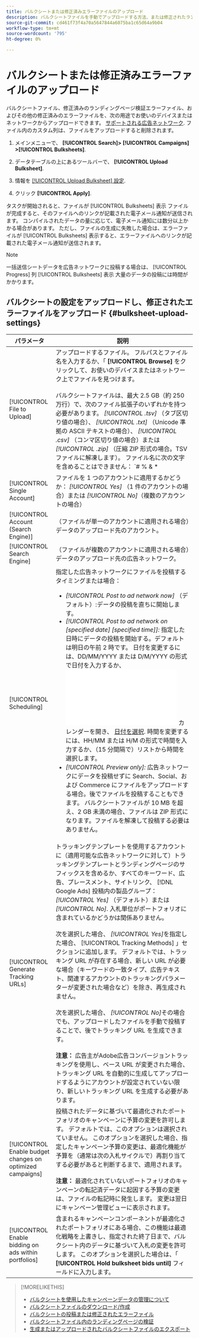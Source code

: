 ```yaml
---
title: バルクシートまたは修正済みエラーファイルのアップロード
description: バルクシートファイルを手動でアップロードする方法、または修正されたランディングページ検証エラーファイルをアップロードする方法を説明します。
source-git-commit: cd461f73f4a70a5647844a6075ba1c65d64a9b04
workflow-type: tm+mt
source-wordcount: '795'
ht-degree: 0%

---
```


# バルクシートまたは修正済みエラーファイルのアップロード

バルクシートファイル、修正済みのランディングページ検証エラーファイル、およびその他の修正済みのエラーファイルを、次の用途でお使いのデバイスまたはネットワークからアップロードできます。 [サポートされる広告ネットワーク](bulksheet-about.md#bulksheet-functionality-by-network). ファイル内のカスタム列は、ファイルをアップロードすると削除されます。

1. メインメニューで、 **[!UICONTROL Search]> [!UICONTROL Campaigns] >[!UICONTROL Bulksheets]**.

1. データテーブルの上にあるツールバーで、 **[!UICONTROL Upload Bulksheet]**.

1. 情報を [[!UICONTROL Upload Bulksheet] 設定](#bulksheet-upload-settings).

1. クリック **[!UICONTROL Apply]**.

タスクが開始されると、ファイルが [!UICONTROL Bulksheets] 表示 ファイルが完成すると、そのファイルへのリンクが記載された電子メール通知が送信されます。 コンパイルされたデータの量に応じて、電子メール通知には数分以上かかる場合があります。 ただし、ファイルの生成に失敗した場合は、エラーファイルが [!UICONTROL Bulksheets] 表示すると、エラーファイルへのリンクが記載された電子メール通知が送信されます。

>[!NOTE]
>
>一括送信シートデータを広告ネットワークに投稿する場合は、 [!UICONTROL Progress] 列 [!UICONTROL Bulksheets] 表示 大量のデータの投稿には時間がかかります。

## バルクシートの設定をアップロードし、修正されたエラーファイルをアップロード {#bulksheet-upload-settings}

| パラメータ | 説明 |
|----|----|
| [!UICONTROL File to Upload] | アップロードするファイル。 フルパスとファイル名を入力するか、「 <b>[!UICONTROL Browse]</b> をクリックして、お使いのデバイスまたはネットワーク上でファイルを見つけます。<br><br>バルクシートファイルは、最大 2.5 GB（約 250 万行）で、次のファイル拡張子のいずれかを持つ必要があります。 <i>[!UICONTROL .tsv]</i> （タブ区切り値の場合）、 <i>[!UICONTROL .txt]</i> （Unicode 準拠の ASCII テキストの場合）、 <i>[!UICONTROL .csv]</i> （コンマ区切り値の場合）または <i>[!UICONTROL .zip]</i> （圧縮 ZIP 形式の場合。TSV ファイルに解凍します）。 ファイル名に次の文字を含めることはできません： `# % &amp; * | \ : &quot; &lt; &gt; . ? /`<br><br><b>ヒント：</b> 国際文字を含むデータの場合は、TSV 形式または TXT 形式のファイルを使用します。 |
| [!UICONTROL Single Account] | ファイルを 1 つのアカウントに適用するかどうか： <i>[!UICONTROL Yes]</i> （1 件のアカウントの場合）または <i>[!UICONTROL No]</i>（複数のアカウントの場合） |
| [!UICONTROL Account (Search Engine)] | （ファイルが単一のアカウントに適用される場合）データのアップロード先のアカウント。 |
| [!UICONTROL Search Engine] | （ファイルが複数のアカウントに適用される場合）データのアップロード先の広告ネットワーク。 |
| [!UICONTROL Scheduling] | 指定した広告ネットワークにファイルを投稿するタイミングまたは場合：<ul><li><i>[!UICONTROL Post to ad network now]</i> （デフォルト）:データの投稿を直ちに開始します。</li><li><i>[!UICONTROL Post to ad network on \[specified date\] \[specified time\]]:</i> 指定した日時にデータの投稿を開始する。デフォルトは明日の午前 2 時です。 日付を変更するには、DD/MM/YYYY または D/M/YYYY の形式で日付を入力するか、 ![カレンダー](/help/search-social-commerce/common-tasks/navigation-editing-selection/calendar.md "カレンダー") カレンダーを開き、 [日付を選択](/help/search-social-commerce/common-tasks/navigation-editing-selection/calendar.md). 時間を変更するには、HH/MM または H/M の形式で時間を入力するか、（15 分間隔で）リストから時間を選択します。</li><li><i>[!UICONTROL Preview only]:</i> 広告ネットワークにデータを投稿せずに Search、Social、および Commerce にファイルをアップロードする場合。後でファイルを投稿することもできます。 バルクシートファイルが 10 MB を超え、2 GB 未満の場合、ファイルは ZIP 形式になります。ファイルを解凍して投稿する必要はありません。</li></ul> |
| [!UICONTROL Generate Tracking URLs] | トラッキングテンプレートを使用するアカウントに（適用可能な広告ネットワークに対して）トラッキングテンプレートとランディングページのサフィックスを含めるか、すべてのキーワード、広告、プレースメント、サイトリンク、 [!DNL Google Ads] 投稿内の製品グループ： <i>[!UICONTROL Yes]</i> （デフォルト）または <i>[!UICONTROL No]</i>. 入札単位がポートフォリオに含まれているかどうかは関係ありません。<br><br>次を選択した場合、 <i>[!UICONTROL Yes]</i>を指定した場合、 [!UICONTROL Tracking Methods] 」セクションに追加します。 デフォルトでは、トラッキング URL が存在する場合、新しい URL が必要な場合（キーワードの一致タイプ、広告テキスト、関連するアカウントのトラッキングパラメーターが変更された場合など）を除き、再生成されません。<br><br>次を選択した場合、 <i>[!UICONTROL No]</i>その場合でも、アップロードしたファイルを手動で投稿することで、後でトラッキング URL を生成できます。<br><br><b>注意：</b> 広告主がAdobe広告コンバージョントラッキングを使用し、ベース URL が変更された場合、トラッキング URL を自動的に生成してアップロードするようにアカウントが設定されていない限り、新しいトラッキング URL を生成する必要があります。 |
| [!UICONTROL Enable budget changes on optimized campaigns] | 投稿されたデータに基づいて最適化されたポートフォリオのキャンペーンに予算の変更を許可します。 デフォルトでは、このオプションは選択されていません。 このオプションを選択した場合、指定したキャンペーン予算の変更は、最適化機能が予算を（通常は次の入札サイクルで）再割り当てする必要があると判断するまで、適用されます。<br><br><b>注意：</b> 最適化されていないポートフォリオのキャンペーンの転記済データに起因する予算の変更は、ファイルの転記時に発生します。 変更は翌日にキャンペーン管理ビューに表示されます。 |
| [!UICONTROL Enable bidding on ads within portfolios] | 含まれるキャンペーンコンポーネントが最適化されたポートフォリオにある場合、この機能は最適化戦略を上書きし、指定された終了日まで、バルクシート内のデータに基づいて入札の変更を許可します。 このオプションを選択した場合は、「 **[!UICONTROL Hold bulksheet bids until]** フィールドに入力します。 |

>[!MORELIKETHIS]
>
>* [バルクシートを使用したキャンペーンデータの管理について](bulksheet-about.md)
>* [バルクシートファイルのダウンロード/作成](bulksheet-download.md)
>* [バルクシートの投稿または修正されたエラーファイル](bulksheet-post.md)
>* [バルクシートファイル内のランディングページの検証](bulksheet-validate-landing-pages.md)
>* [生成またはアップロードされたバルクシートファイルのエクスポート](bulksheet-export.md)

